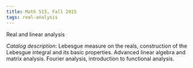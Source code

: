 ```yaml
---
title: Math 515, Fall 2015
tags: real-analysis
---
```


Real and linear analysis<!--more-->

*Catalog description*: Lebesgue measure on the reals, construction of the Lebesgue integral and its basic properties. Advanced linear algebra and matrix analysis. Fourier analysis, introduction to functional analysis.
